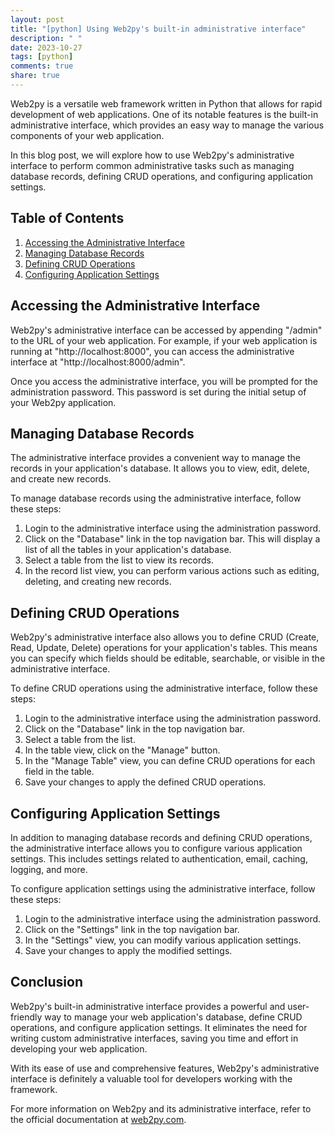 ```yaml
---
layout: post
title: "[python] Using Web2py's built-in administrative interface"
description: " "
date: 2023-10-27
tags: [python]
comments: true
share: true
---
```


Web2py is a versatile web framework written in Python that allows for rapid development of web applications. One of its notable features is the built-in administrative interface, which provides an easy way to manage the various components of your web application.

In this blog post, we will explore how to use Web2py's administrative interface to perform common administrative tasks such as managing database records, defining CRUD operations, and configuring application settings.

## Table of Contents
1. [Accessing the Administrative Interface](#accessing-the-administrative-interface)
2. [Managing Database Records](#managing-database-records)
3. [Defining CRUD Operations](#defining-crud-operations)
4. [Configuring Application Settings](#configuring-application-settings)

## Accessing the Administrative Interface

Web2py's administrative interface can be accessed by appending "/admin" to the URL of your web application. For example, if your web application is running at "http://localhost:8000", you can access the administrative interface at "http://localhost:8000/admin".

Once you access the administrative interface, you will be prompted for the administration password. This password is set during the initial setup of your Web2py application.

## Managing Database Records

The administrative interface provides a convenient way to manage the records in your application's database. It allows you to view, edit, delete, and create new records.

To manage database records using the administrative interface, follow these steps:

1. Login to the administrative interface using the administration password.
2. Click on the "Database" link in the top navigation bar. This will display a list of all the tables in your application's database.
3. Select a table from the list to view its records.
4. In the record list view, you can perform various actions such as editing, deleting, and creating new records.

## Defining CRUD Operations

Web2py's administrative interface also allows you to define CRUD (Create, Read, Update, Delete) operations for your application's tables. This means you can specify which fields should be editable, searchable, or visible in the administrative interface.

To define CRUD operations using the administrative interface, follow these steps:

1. Login to the administrative interface using the administration password.
2. Click on the "Database" link in the top navigation bar.
3. Select a table from the list.
4. In the table view, click on the "Manage" button.
5. In the "Manage Table" view, you can define CRUD operations for each field in the table.
6. Save your changes to apply the defined CRUD operations.

## Configuring Application Settings

In addition to managing database records and defining CRUD operations, the administrative interface allows you to configure various application settings. This includes settings related to authentication, email, caching, logging, and more.

To configure application settings using the administrative interface, follow these steps:

1. Login to the administrative interface using the administration password.
2. Click on the "Settings" link in the top navigation bar.
3. In the "Settings" view, you can modify various application settings.
4. Save your changes to apply the modified settings.

## Conclusion

Web2py's built-in administrative interface provides a powerful and user-friendly way to manage your web application's database, define CRUD operations, and configure application settings. It eliminates the need for writing custom administrative interfaces, saving you time and effort in developing your web application.

With its ease of use and comprehensive features, Web2py's administrative interface is definitely a valuable tool for developers working with the framework.

For more information on Web2py and its administrative interface, refer to the official documentation at [web2py.com](https://www.web2py.com).